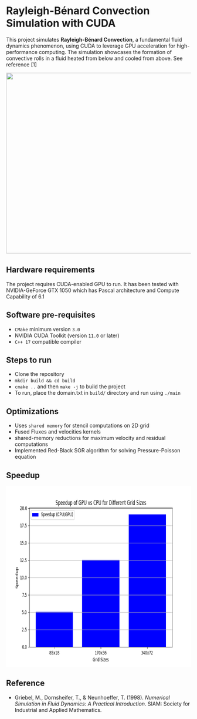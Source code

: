 # Rayleigh-Bénard Convection Simulation with CUDA

This project simulates **Rayleigh-Bénard Convection**, a fundamental fluid dynamics phenomenon, using CUDA to leverage GPU acceleration for high-performance computing. The simulation showcases the formation of convective rolls in a fluid heated from below and cooled from above. See reference [1]

<div align="center">
  <img width="800" height="492" src="Rayleigh-benard1.gif">
</div>

## Hardware requirements
The project requires CUDA-enabled GPU to run. It has been tested with NVIDIA-GeForce GTX 1050 which has Pascal architecture and Compute Capability of 6.1

## Software pre-requisites
- ```CMake``` minimum version ```3.0```
- NVIDIA CUDA Toolkit (version ```11.0``` or later)
- ```C++ 17``` compatible compiler

## Steps to run
- Clone the repository
- ```mkdir build && cd build```
- ```cmake ..``` and then ```make -j``` to build the project
- To run, place the domain.txt in ```build/``` directory and run using ```./main```

## Optimizations
- Uses ```shared memory``` for stencil computations on 2D grid
- Fused Fluxes and velocities kernels
- shared-memory reductions for maximum velocity and residual computations
- Implemented Red-Black SOR algorithm for solving Pressure-Poisson equation

## Speedup
<div align="center">
  <img width="800" height="492" src="speedup.png">
</div>

## Reference
- Griebel, M., Dornsheifer, T., & Neunhoeffer, T. (1998). *Numerical Simulation in Fluid Dynamics: A Practical Introduction*. SIAM: Society for Industrial and Applied Mathematics.